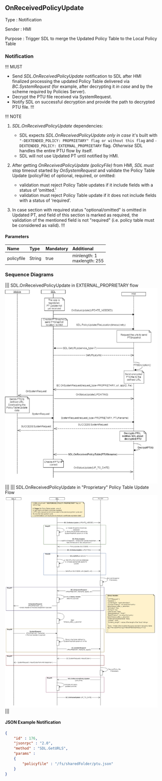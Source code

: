 ## OnReceivedPolicyUpdate

Type
: Notification

Sender
: HMI

Purpose
: Trigger SDL to merge the Updated Policy Table to the Local Policy Table

### Notification

!!! MUST   
  - Send _SDL.OnReceivedPolicyUpdate_ notification to SDL after HMI finalized processing the updated Policy Table delivered via _BC.SystemRequest_ (for example, after decrypting it _in case_ and by the scheme required by Policies Server).
  - Decrypt the PTU file received via SystemRequest.
  - Notify SDL on successful decryption and provide the path to decrypted PTU file.
!!!

!!! NOTE
1. _SDL.OnReceivedPolicyUpdate_ dependencies:  
   - SDL expects _SDL.OnReceivedPolicyUpdate_ _only in case_ it's built with `"-DEXTENDED_POLICY: PROPRIETARY" flag or without this flag` and `-DEXTENDED_POLICY: EXTERNAL_PROPRIETARY` flag. _Otherwise_ SDL handles the entire PTU flow by itself.
   - SDL will not use Updated PT until notified by HMI.   
   
2. After getting _OnReceivedPolicyUpdate (policyFile)_ from HMI, _SDL must_ stop timeout started by _OnSystemRequest_ and validate the Policy Table Update (policyFile) of optional, required, or omitted:   
    - validation must reject Policy Table updates if it include fields with a status of ‘omitted.’
    - validation must reject Policy Table update if it does not include fields with a status of ‘required’.   
3. In case section with required status "optional/omitted" is omitted in Updated PT, and field of this section is marked as required, the validation of the mentioned field is not "required" (i.e. policy table must be considered as valid).
!!!

#### Parameters

|Name|Type|Mandatory|Additional|
|:---|:---|:--------|:---------|
|policyfile|String|true|minlength: 1<br>maxlength: 255|

### Sequence Diagrams

|||
SDL.OnReceivedPolicyUpdate in EXTERNAL_PROPRIETARY flow
![Proprietary PTU](./assets/SDL.OnReceivedPolicyUpdate%20in%20EXTERNAL_PROPRIETARY%20flow.jpg)
|||
|||
SDL.OnReceivedPolicyUpdate in "Proprietary" Policy Table Update Flow
![Proprietary PTU](./assets/Proprietary_PTU_flow_.png)
|||


#### JSON Example Notification
```json
{
	"id" : 176,
	"jsonrpc" : "2.0",
	"method" : "SDL.GetURLS",
	"params" :
	{
		"policyfile" : "/fs/sharedFolder/ptu.json"
	}
}
```
